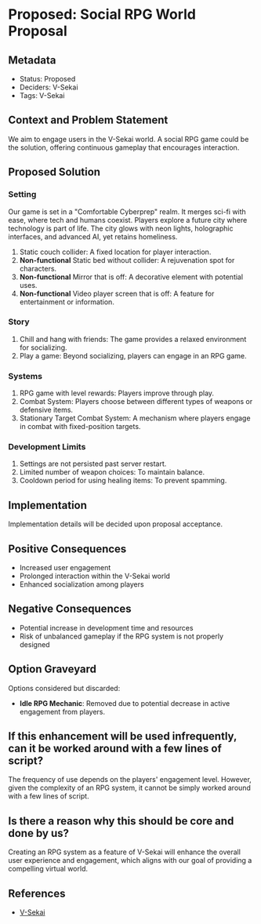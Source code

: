 # Proposed: Social RPG World Proposal

## Metadata

- Status: Proposed
- Deciders: V-Sekai
- Tags: V-Sekai

## Context and Problem Statement

We aim to engage users in the V-Sekai world. A social RPG game could be the solution, offering continuous gameplay that encourages interaction.

## Proposed Solution

### Setting

Our game is set in a "Comfortable Cyberprep" realm. It merges sci-fi with ease, where tech and humans coexist. Players explore a future city where technology is part of life. The city glows with neon lights, holographic interfaces, and advanced AI, yet retains homeliness.

1. Static couch collider: A fixed location for player interaction.
2. **Non-functional** Static bed without collider: A rejuvenation spot for characters.
3. **Non-functional** Mirror that is off: A decorative element with potential uses.
4. **Non-functional** Video player screen that is off: A feature for entertainment or information.

### Story

1. Chill and hang with friends: The game provides a relaxed environment for socializing.
2. Play a game: Beyond socializing, players can engage in an RPG game.

### Systems

1. RPG game with level rewards: Players improve through play.
2. Combat System: Players choose between different types of weapons or defensive items.
3. Stationary Target Combat System: A mechanism where players engage in combat with fixed-position targets.

### Development Limits

1. Settings are not persisted past server restart.
2. Limited number of weapon choices: To maintain balance.
3. Cooldown period for using healing items: To prevent spamming.

## Implementation

Implementation details will be decided upon proposal acceptance.

## Positive Consequences

- Increased user engagement
- Prolonged interaction within the V-Sekai world
- Enhanced socialization among players

## Negative Consequences

- Potential increase in development time and resources
- Risk of unbalanced gameplay if the RPG system is not properly designed

## Option Graveyard

Options considered but discarded:

- **Idle RPG Mechanic**: Removed due to potential decrease in active engagement from players.

## If this enhancement will be used infrequently, can it be worked around with a few lines of script?

The frequency of use depends on the players' engagement level. However, given the complexity of an RPG system, it cannot be simply worked around with a few lines of script.

## Is there a reason why this should be core and done by us?

Creating an RPG system as a feature of V-Sekai will enhance the overall user experience and engagement, which aligns with our goal of providing a compelling virtual world.

## References

- [V-Sekai](https://v-sekai.org/)
